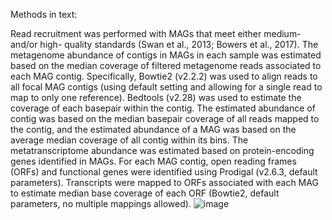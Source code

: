 Methods in text:

Read recruitment was performed with MAGs that meet either medium- and/or high- quality standards (Swan et al., 2013; Bowers et al., 2017). The metagenome abundance of contigs in MAGs in each sample was estimated based on the median coverage of filtered metagenome reads associated to each MAG contig. Specifically, Bowtie2 (v2.2.2) was used to align reads to all focal MAG contigs (using default setting and allowing for a single read to map to only one reference).  Bedtools (v2.28) was used to estimate the coverage of each basepair within the contig.  The estimated abundance of contig was based on the median basepair coverage of all reads mapped to the contig, and the estimated abundance of a MAG was based on the average median coverage of all contig within its bins.  The metatranscriptome abundance was estimated based on protein-encoding genes identified in MAGs.  For each MAG contig, open reading frames (ORFs) and functional genes were identified using Prodigal (v2.6.3, default parameters).  Transcripts were mapped to ORFs associated with each MAG to estimate median base coverage of each ORF (Bowtie2, default parameters, no multiple mappings allowed).  ![image](https://user-images.githubusercontent.com/444212/161570094-085d99c4-a647-452b-b3c9-ef262ad650b0.png)

